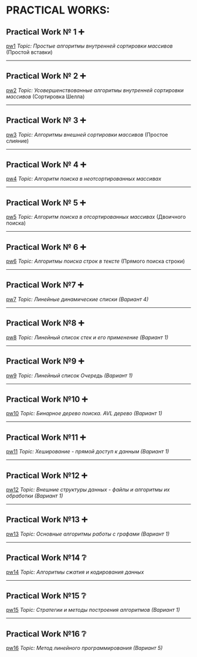 # PRACTICAL WORKS:


## **Practical Work № 1** :heavy_plus_sign:
[pw1](https://github.com/svv7200/PRACTICAL-WORKS/blob/main/pw1.cpp)
*Topic: Простые алгоритмы внутренней сортировки массивов* (Простой вставки)
____
## **Practical Work № 2** :heavy_plus_sign:
[pw2](https://github.com/svv7200/PRACTICAL-WORKS/blob/main/pw2.cpp)
*Topic: Усовершенствованные алгоритмы внутренней сортировки массивов* (Сортировка Шелла)
____
## **Practical Work № 3** :heavy_plus_sign:
[pw3](https://github.com/svv7200/PRACTICAL-WORKS/blob/main/pw3.cpp)
*Topic: Алгоритмы внешней сортировки массивов* (Простое слияние)
____
## **Practical Work № 4** :heavy_plus_sign:
[pw4](https://github.com/svv7200/PRACTICAL-WORKS/blob/main/pw4.cpp)
*Topic: Алгоритм поиска в неотсортированных массивах*
____
## **Practical Work № 5** :heavy_plus_sign:
[pw5](https://github.com/svv7200/PRACTICAL-WORKS/blob/main/pw5.cpp)
*Topic: Алгоритм поиска в отсортированных массивах* (Двоичного поиска)
____
## **Practical Work № 6** :heavy_plus_sign:
[pw6](https://github.com/svv7200/PRACTICAL-WORKS/blob/main/pw6.cpp)
*Topic: Алгоритмы поиска строк в тексте* (Прямого поиска строки)
____
## **Practical Work №7** :heavy_plus_sign:
[pw7](https://github.com/svv7200/PRACTICAL-WORKS/blob/main/pw7.cpp)
*Topic: Линейные динамические списки (Вариант 4)*
____
## **Practical Work №8** :heavy_plus_sign:
[pw8](https://github.com/svv7200/PRACTICAL-WORKS/blob/main/pw8.cpp)
*Topic: Линейный список стек и его применение (Вариант 1)*
____
## **Practical Work №9** :heavy_plus_sign:
[pw9](https://github.com/svv7200/PRACTICAL-WORKS/blob/main/pw9.cpp)
*Topic: Линейный список Очередь (Вариант 1)*
____
## **Practical Work №10** :heavy_plus_sign:
[pw10](https://github.com/svv7200/PRACTICAL-WORKS/blob/main/pw10.cpp)
*Topic: Бинарное дерево поиска. AVL дерево (Вариант 1)*
____
## **Practical Work №11** :heavy_plus_sign:
[pw11](https://github.com/svv7200/PRACTICAL-WORKS/blob/main/pw11.cpp)
*Topic: Хеширование - прямой доступ к данным (Вариант 1)*
____
## **Practical Work №12** :heavy_plus_sign:
[pw12](https://github.com/svv7200/PRACTICAL-WORKS/blob/main/pw12.cpp)
*Topic: Внешние структуры данных - файлы и алгоритмы их обработки (Вариант 1)*
____
## **Practical Work №13** :heavy_plus_sign: 
[pw13](https://github.com/svv7200/PRACTICAL-WORKS/blob/main/pw13.cpp)
*Topic: Основные алгоритмы работы с графами (Вариант 1)*
____
## **Practical Work №14** :grey_question: 
[pw14](https://github.com/svv7200/PRACTICAL-WORKS/blob/main/pw14.cpp)
*Topic: Алгоритмы сжатия и кодирования данных*
____
## **Practical Work №15** :grey_question: 
[pw15](https://github.com/svv7200/PRACTICAL-WORKS/blob/main/pw15.cpp)
*Topic: Стратегии и методы построения алгоритмов (Вариант 1)*
____
## **Practical Work №16** :grey_question: 
[pw16](https://github.com/svv7200/PRACTICAL-WORKS/blob/main/pw16.cpp)
*Topic: Метод линейного программирования (Вариант 5)*
